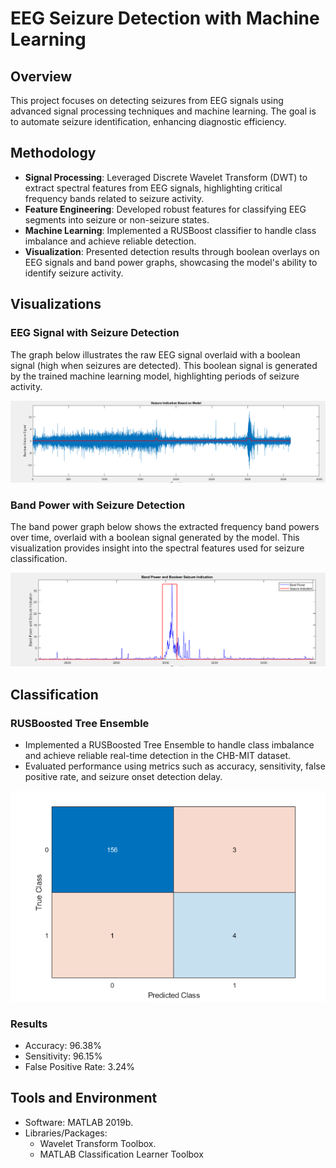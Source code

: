 # EEG Seizure Detection with Machine Learning

## Overview

This project focuses on detecting seizures from EEG signals using advanced signal processing techniques and machine learning. The goal is to automate seizure identification, enhancing diagnostic efficiency.

## Methodology

- **Signal Processing**: Leveraged Discrete Wavelet Transform (DWT) to extract spectral features from EEG signals, highlighting critical frequency bands related to seizure activity.
- **Feature Engineering**: Developed robust features for classifying EEG segments into seizure or non-seizure states.
- **Machine Learning**: Implemented a RUSBoost classifier to handle class imbalance and achieve reliable detection.
- **Visualization**: Presented detection results through boolean overlays on EEG signals and band power graphs, showcasing the model's ability to identify seizure activity.

## Visualizations

### EEG Signal with Seizure Detection

The graph below illustrates the raw EEG signal overlaid with a boolean signal (high when seizures are detected). This boolean signal is generated by the trained machine learning model, highlighting periods of seizure activity.

![EEG Signal with Seizure Detection](images/1.png.png)

### Band Power with Seizure Detection

The band power graph below shows the extracted frequency band powers over time, overlaid with a boolean signal generated by the model. This visualization provides insight into the spectral features used for seizure classification.

![Band Power with Seizure Detection](images/2.png.png)

## Classification

### RUSBoosted Tree Ensemble
- Implemented a RUSBoosted Tree Ensemble to handle class imbalance and achieve reliable real-time detection in the CHB-MIT dataset.
- Evaluated performance using metrics such as accuracy, sensitivity, false positive rate, and seizure onset detection delay.

![Confusion Matrix](images/3.png.png)

### Results
- Accuracy: 96.38%
- Sensitivity: 96.15%
- False Positive Rate: 3.24%

## Tools and Environment
- Software: MATLAB 2019b.
- Libraries/Packages:
  - Wavelet Transform Toolbox.
  - MATLAB Classification Learner Toolbox
